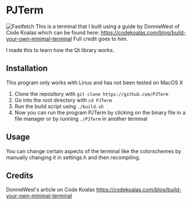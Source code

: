 # PJTerm
![Fastfetch](https://github.com/user-attachments/assets/cf09e7ff-1e64-4fa4-b468-3958fab379c6)
This is a terminal that I built using a guide by DonnieWest of Code Koalas which can be found here: https://codekoalas.com/blog/build-your-own-minimal-terminal
Full credit goes to him.

I made this to learn how the Qt library works.

## Installation
This program only works with Linux and has not been tested on MacOS X

1. Clone the repository with `git clone https://github.com/PJTerm`
2. Go into the root directory with `cd PJTerm`
3. Run the build script using `./build.sh`
4. Now you can run the program PJTerm by clicking on the binary file in a file manager or by running `./PJTerm` in another terminal

## Usage
You can change certain aspects of the terminal like the colorschemes by manually changing it in settings.h and then recompiling.

## Credits
DonnieWest's article on Code Koalas https://codekoalas.com/blog/build-your-own-minimal-terminal
